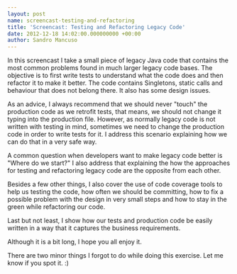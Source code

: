 ```yaml
---
layout: post
name: screencast-testing-and-refactoring
title: 'Screencast: Testing and Refactoring Legacy Code'
date: 2012-12-18 14:02:00.000000000 +00:00
author: Sandro Mancuso
---
```


In this screencast I take a small piece of legacy Java code that
contains the most common problems found in much larger legacy code
bases. The objective is to first write tests to understand what the code
does and then refactor it to make it better. The code contains
Singletons, static calls and behaviour that does not belong there. It
also has some design issues.

As an advice, I always recommend that we should never "touch" the
production code as we retrofit tests, that means, we should not change
it typing into the production file. However, as normally legacy code is
not written with testing in mind, sometimes we need to change the
production code in order to write tests for it. I address this scenario
explaining how we can do that in a very safe way.

A common question when developers want to make legacy code better is
"Where do we start?" I also address that explaining the how the
approaches for testing and refactoring legacy code are the opposite from
each other.

Besides a few other things, I also cover the use of code coverage tools
to help us testing the code, how often we should be committing, how to
fix a possible problem with the design in very small steps and how to
stay in the green while refactoring our code.

Last but not least, I show how our tests and production code be easily
written in a way that it captures the business requirements.

Although it is a bit long, I hope you all enjoy it.

There are two minor things I forgot to do while doing this exercise. Let
me know if you spot it. :)
